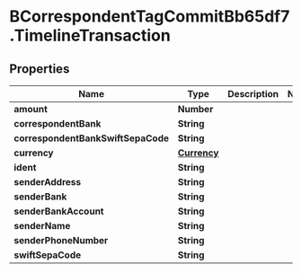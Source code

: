 # BCorrespondentTagCommitBb65df7.TimelineTransaction

## Properties

Name | Type | Description | Notes
------------ | ------------- | ------------- | -------------
**amount** | **Number** |  | 
**correspondentBank** | **String** |  | 
**correspondentBankSwiftSepaCode** | **String** |  | 
**currency** | [**Currency**](Currency.md) |  | 
**ident** | **String** |  | 
**senderAddress** | **String** |  | 
**senderBank** | **String** |  | 
**senderBankAccount** | **String** |  | 
**senderName** | **String** |  | 
**senderPhoneNumber** | **String** |  | 
**swiftSepaCode** | **String** |  | 



